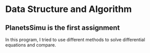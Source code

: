 # Data Structure and Algorithm
## PlanetsSimu is the first assignment
In this program, I tried to use different methods to solve differential equations and compare.
